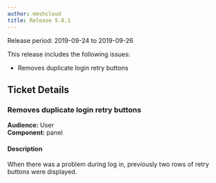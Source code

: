 ```yaml
---
author: meshcloud
title: Release 5.8.1
---
```


Release period: 2019-09-24 to 2019-09-26

This release includes the following issues:
* Removes duplicate login retry buttons
<!--truncate-->

## Ticket Details
### Removes duplicate login retry buttons
**Audience:** User<br>**Component:** panel


#### Description
When there was a problem during log in, previously two rows of retry buttons were displayed.


